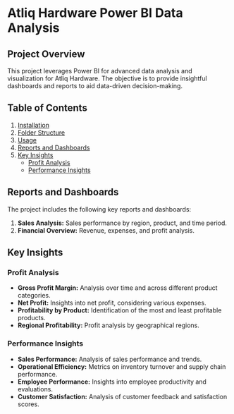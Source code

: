 <!DOCTYPE html>
<html lang="en">
<head>
    <meta charset="UTF-8">
    <meta name="viewport" content="width=device-width, initial-scale=1.0">
   
</head>
<body>

<h1>Atliq Hardware Power BI Data Analysis</h1>

<h2>Project Overview</h2>
<p>This project leverages Power BI for advanced data analysis and visualization for Atliq Hardware. The objective is to provide insightful dashboards and reports to aid data-driven decision-making.</p>

<h2>Table of Contents</h2>
<ol>
    <li><a href="#installation">Installation</a></li>
    <li><a href="#folder-structure">Folder Structure</a></li>
    <li><a href="#usage">Usage</a></li>
    <li><a href="#reports-and-dashboards">Reports and Dashboards</a></li>
    <li><a href="#key-insights">Key Insights</a>
        <ul>
            <li><a href="#profit-analysis">Profit Analysis</a></li>
            <li><a href="#performance-insights">Performance Insights</a></li>
        </ul>
    </li>
</ol>
<h2 id="reports-and-dashboards">Reports and Dashboards</h2>
<p>The project includes the following key reports and dashboards:</p>
<ol>
    <li><strong>Sales Analysis:</strong> Sales performance by region, product, and time period.</li>
    <li><strong>Financial Overview:</strong> Revenue, expenses, and profit analysis.</li>
</ol>

<h2 id="key-insights">Key Insights</h2>

<h3 id="profit-analysis">Profit Analysis</h3>
<ul>
    <li><strong>Gross Profit Margin:</strong> Analysis over time and across different product categories.</li>
    <li><strong>Net Profit:</strong> Insights into net profit, considering various expenses.</li>
    <li><strong>Profitability by Product:</strong> Identification of the most and least profitable products.</li>
    <li><strong>Regional Profitability:</strong> Profit analysis by geographical regions.</li>
</ul>

<h3 id="performance-insights">Performance Insights</h3>
<ul>
    <li><strong>Sales Performance:</strong> Analysis of sales performance and trends.</li>
    <li><strong>Operational Efficiency:</strong> Metrics on inventory turnover and supply chain performance.</li>
    <li><strong>Employee Performance:</strong> Insights into employee productivity and evaluations.</li>
    <li><strong>Customer Satisfaction:</strong> Analysis of customer feedback and satisfaction scores.</li>
</ul>

</body>
</html>
